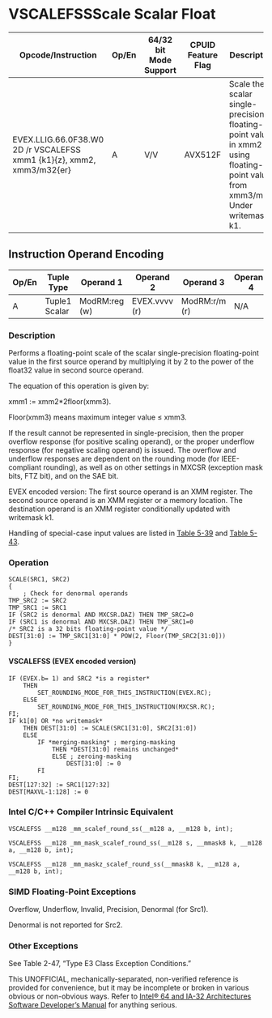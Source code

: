 # VSCALEFSS**Scale Scalar Float**

| Opcode/Instruction                                                    | Op/En | 64/32 bit Mode Support | CPUID Feature Flag | Description                                                                                                                  |
| --------------------------------------------------------------------- | ----- | ---------------------- | ------------------ | ---------------------------------------------------------------------------------------------------------------------------- |
| EVEX.LLIG.66.0F38.W0 2D /r VSCALEFSS xmm1 {k1}{z}, xmm2, xmm3/m32{er} | A     | V/V                    | AVX512F            | Scale the scalar single-precision floating-point value in xmm2 using floating-point value from xmm3/m32. Under writemask k1. |

## Instruction Operand Encoding

| Op/En | Tuple Type    | Operand 1     | Operand 2     | Operand 3     | Operand 4 |
| ----- | ------------- | ------------- | ------------- | ------------- | --------- |
| A     | Tuple1 Scalar | ModRM:reg (w) | EVEX.vvvv (r) | ModRM:r/m (r) | N/A       |

### Description

Performs a floating-point scale of the scalar single-precision floating-point value in the first source operand by multiplying it by 2 to the power of the float32 value in second source operand.

The equation of this operation is given by:

xmm1 := xmm2\*2floor(xmm3).

Floor(xmm3) means maximum integer value ≤ xmm3.

If the result cannot be represented in single-precision, then the proper overflow response (for positive scaling operand), or the proper underflow response (for negative scaling operand) is issued. The overflow and underflow responses are dependent on the rounding mode (for IEEE-compliant rounding), as well as on other settings in MXCSR (exception mask bits, FTZ bit), and on the SAE bit.

EVEX encoded version: The first source operand is an XMM register. The second source operand is an XMM register or a memory location. The destination operand is an XMM register conditionally updated with writemask k1.

Handling of special-case input values are listed in [Table 5-39](/x86/vscalefpd#tbl-5-39) and [Table 5-43](/x86/vscalefps#tbl-5-43).

### Operation

```
SCALE(SRC1, SRC2)
{
    ; Check for denormal operands
TMP_SRC2 := SRC2
TMP_SRC1 := SRC1
IF (SRC2 is denormal AND MXCSR.DAZ) THEN TMP_SRC2=0
IF (SRC1 is denormal AND MXCSR.DAZ) THEN TMP_SRC1=0
/* SRC2 is a 32 bits floating-point value */
DEST[31:0] := TMP_SRC1[31:0] * POW(2, Floor(TMP_SRC2[31:0]))
}

```

#### VSCALEFSS (EVEX encoded version)

```
IF (EVEX.b= 1) and SRC2 *is a register*
    THEN
        SET_ROUNDING_MODE_FOR_THIS_INSTRUCTION(EVEX.RC);
    ELSE
        SET_ROUNDING_MODE_FOR_THIS_INSTRUCTION(MXCSR.RC);
FI;
IF k1[0] OR *no writemask*
    THEN DEST[31:0] := SCALE(SRC1[31:0], SRC2[31:0])
    ELSE
        IF *merging-masking* ; merging-masking
            THEN *DEST[31:0] remains unchanged*
            ELSE ; zeroing-masking
                DEST[31:0] := 0
        FI
FI;
DEST[127:32] := SRC1[127:32]
DEST[MAXVL-1:128] := 0

```

### Intel C/C++ Compiler Intrinsic Equivalent

```
VSCALEFSS __m128 _mm_scalef_round_ss(__m128 a, __m128 b, int);

```

```
VSCALEFSS __m128 _mm_mask_scalef_round_ss(__m128 s, __mmask8 k, __m128 a, __m128 b, int);

```

```
VSCALEFSS __m128 _mm_maskz_scalef_round_ss(__mmask8 k, __m128 a, __m128 b, int);

```

### SIMD Floating-Point Exceptions

Overflow, Underflow, Invalid, Precision, Denormal (for Src1).

Denormal is not reported for Src2.

### Other Exceptions

See Table 2-47, “Type E3 Class Exception Conditions.”

This UNOFFICIAL, mechanically-separated, non-verified reference is provided for convenience, but it may be
incomplete or broken in various obvious or non-obvious
ways. Refer to [Intel® 64 and IA-32 Architectures Software Developer’s Manual](https://software.intel.com/en-us/download/intel-64-and-ia-32-architectures-sdm-combined-volumes-1-2a-2b-2c-2d-3a-3b-3c-3d-and-4) for anything serious.
